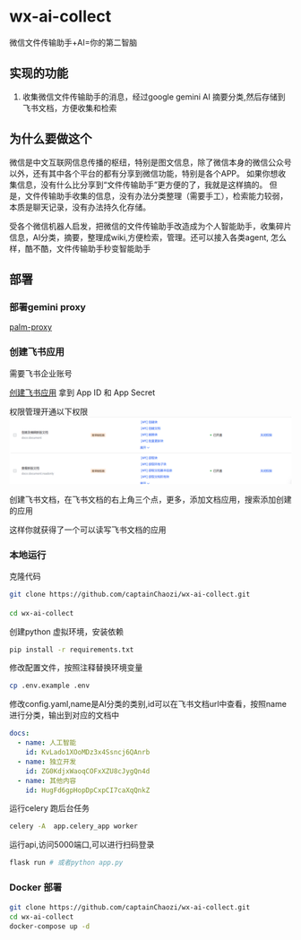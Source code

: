 # wx-ai-collect

微信文件传输助手+AI=你的第二智脑

## 实现的功能
1. 收集微信文件传输助手的消息，经过google gemini AI 摘要分类,然后存储到飞书文档，方便收集和检索

## 为什么要做这个

微信是中文互联网信息传播的枢纽，特别是图文信息，除了微信本身的微信公众号以外，还有其中各个平台的都有分享到微信功能，特别是各个APP。
如果你想收集信息，没有什么比分享到“文件传输助手”更方便的了，我就是这样搞的。
但是，文件传输助手收集的信息，没有办法分类整理（需要手工），检索能力较弱，本质是聊天记录，没有办法持久化存储。

受各个微信机器人启发，把微信的文件传输助手改造成为个人智能助手，收集碎片信息，AI分类，摘要，整理成wiki,方便检索，管理。还可以接入各类agent,
怎么样，酷不酷，文件传输助手秒变智能助手

## 部署

### 部署gemini proxy 


[palm-proxy](https://github.com/antergone/palm-proxy)

### 创建飞书应用

需要飞书企业账号

[创建飞书应用](https://open.feishu.cn/app?lang=zh-CN) 拿到 App ID 和 App Secret

权限管理开通以下权限
![飞书权限说明](docs/feishu.png)


创建飞书文档，在飞书文档的右上角三个点，更多，添加文档应用，搜索添加创建的应用

这样你就获得了一个可以读写飞书文档的应用

### 本地运行

克隆代码
```bash
git clone https://github.com/captainChaozi/wx-ai-collect.git

cd wx-ai-collect
```

创建python 虚拟环境，安装依赖

```bash
pip install -r requirements.txt
```
修改配置文件，按照注释替换环境变量

```bash
cp .env.example .env
```

修改config.yaml,name是AI分类的类别,id可以在飞书文档url中查看，按照name 进行分类，输出到对应的文档中

```yaml
docs:
  - name: 人工智能
    id: KvLado1XOoMDz3x4Ssncj6QAnrb
  - name: 独立开发
    id: ZG0KdjxWaoqCOFxXZU8cJygQn4d
  - name: 其他内容
    id: HugFd6gpHopDpCxpCI7caXqQnkZ

```
运行celery 跑后台任务

```bash
celery -A  app.celery_app worker 
```

运行api,访问5000端口,可以进行扫码登录
```bash
flask run # 或者python app.py
```

### Docker 部署



```bash
git clone https://github.com/captainChaozi/wx-ai-collect.git
cd wx-ai-collect
docker-compose up -d 
```